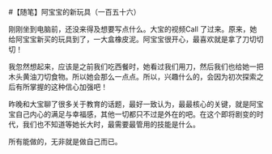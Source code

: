 #【随笔】阿宝宝的新玩具（一百五十六）

刚刚坐到电脑前，还没来得及想要写点什么。大宝的视频Call 了过来。原来，她给阿宝宝新买的玩具到了，一大盒橡皮泥。阿宝宝很开心，最喜欢就是拿了刀切切切！

我忽然想起来，应该是之前我们吃西餐时，她看过我们用刀，然后我们也给她一把木头黄油刀切食物。所以她会那么一点点。所以，兴趣什么的，会因为初次探索之后有所掌握的这种信心加强吧！

昨晚和大宝聊了很多关于教育的话题，最好一致认为，最最核心的关键，就是阿宝宝自己内心的满足与幸福感，其他一切都只不过是外在的吧。在这个即将剧变的时代，我们也不知道等她长大时，最需要最管用的技能是什么。

所有能做的，无非就是做自己而已。